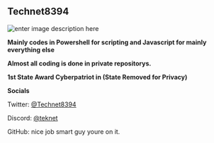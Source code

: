 ## Technet8394
![enter image description here](https://lh3.googleusercontent.com/E0BRJcqP8PWUzWqvtDFYnnbtLsjEx2ly42M-6PpM7R5hK8GIy0HLZiKglN5XVLlr-kdHdKHIscIFxTxulxAc2PO26w5V1b5jCp9nLfzaslyJStEokkruJSlkwG3XrhMftWnPVZsVIydEupsbNUbmt0b-5t9sd34F4vyHzbmeNN-Sm4Y043Xxxo4G5k5vSzShT4oXSTEa5KYTbabf4F3BHAfycUJ4aPaeObKf0VQkfw_kPaQ4tqtabFnDOqAF2VxtrgGIRfks7HJ7FbMj1jknQc8N0_H-C1yijh4Ziap9y4GjlFzipB8tx41p1iKrZ6Gh3j_hw7Q3xVNhvfPG-ud758r4nzvV4qhvShYwTcLNLlZjR0RSHTBeZUkuiUGDEtJoeb6VnvBgmLAayExBMjBZCT4j6HjuuOvsXi9F3SLR7Y8KtjS5ml1AY8izkVWjWgx07VCOgf1F_If5Gqy5Rla_Anwr5GTsKrIQbdKuIpTxkSkY3IwsgoOI8dWEcnWxes1seWeizpzO-q2nfvVsXlbaBniKzSL9rpkWDAakWAE81-4J2T2puB8KaT7ZvSy_CH5kff1Gigkq_9v4ovdSEYKk58RTgtpvN4ZQ-B9S2QqoTobrEBy6pDpIo8Wq4TG4lziz38zEHAu_wzzQfwcTEb1Y_DJM4RZC-rGscNiL34x52UmYczjeXYLnGZ7jsflx-3unwY09muceAl56TQbohsfZpSbl-Dd0e0FS3vbuNDC6i26Dmqj4TGsANIWnYSzzAtTriu4a3p9RV8p32_c3bZ2eRcPH3GzuJ4VvXApHAcd4K196f9S1ZBshi0_u6uo0suJlWi3vI9iOBqMFSNWgeO9hwxelseDWvQSMmdr5FA0jOVi1BZpEAXNgunybRZSTVNcYEy4ptWHI0EdDIPJxtGTx976j3xjXSbI84jFClPW_xGSf-4Js=s225-no?authuser=0)

**Mainly codes in Powershell for scripting and Javascript for mainly everything else**

**Almost all coding is done in private repositorys.**
 
**1st State Award Cyberpatriot in (State Removed for Privacy)**

**Socials**

Twitter: [@Technet8394](https://twitter.com/Technet8394)

Discord: [@teknet](discord.com)

GitHub: nice job smart guy youre on it.
